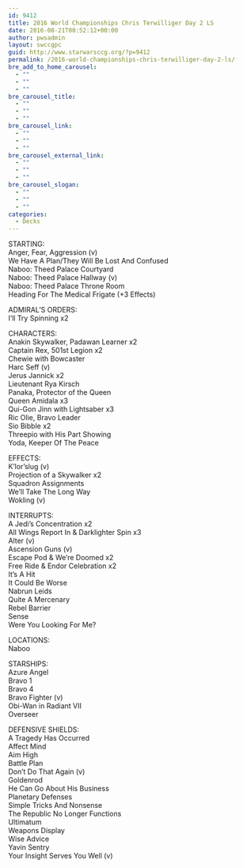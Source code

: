 ```yaml
---
id: 9412
title: 2016 World Championships Chris Terwilliger Day 2 LS
date: 2016-08-21T00:52:12+00:00
author: pwsadmin
layout: swccgpc
guid: http://www.starwarsccg.org/?p=9412
permalink: /2016-world-championships-chris-terwilliger-day-2-ls/
bre_add_to_home_carousel:
  - ""
  - ""
  - ""
bre_carousel_title:
  - ""
  - ""
  - ""
bre_carousel_link:
  - ""
  - ""
  - ""
bre_carousel_external_link:
  - ""
  - ""
  - ""
bre_carousel_slogan:
  - ""
  - ""
  - ""
categories:
  - Decks
---
```

STARTING:  
Anger, Fear, Aggression (v)  
We Have A Plan/They Will Be Lost And Confused  
Naboo: Theed Palace Courtyard  
Naboo: Theed Palace Hallway (v)  
Naboo: Theed Palace Throne Room  
Heading For The Medical Frigate (+3 Effects)

ADMIRAL&#8217;S ORDERS:  
I&#8217;ll Try Spinning x2

CHARACTERS:  
Anakin Skywalker, Padawan Learner x2  
Captain Rex, 501st Legion x2  
Chewie with Bowcaster  
Harc Seff (v)  
Jerus Jannick x2  
Lieutenant Rya Kirsch  
Panaka, Protector of the Queen  
Queen Amidala x3  
Qui-Gon Jinn with Lightsaber x3  
Ric Olie, Bravo Leader  
Sio Bibble x2  
Threepio with His Part Showing  
Yoda, Keeper Of The Peace

EFFECTS:  
K&#8217;lor&#8217;slug (v)  
Projection of a Skywalker x2  
Squadron Assignments  
We&#8217;ll Take The Long Way  
Wokling (v)

INTERRUPTS:  
A Jedi&#8217;s Concentration x2  
All Wings Report In & Darklighter Spin x3  
Alter (v)  
Ascension Guns (v)  
Escape Pod & We&#8217;re Doomed x2  
Free Ride & Endor Celebration x2  
It&#8217;s A Hit  
It Could Be Worse  
Nabrun Leids  
Quite A Mercenary  
Rebel Barrier  
Sense  
Were You Looking For Me?

LOCATIONS:  
Naboo

STARSHIPS:  
Azure Angel  
Bravo 1  
Bravo 4  
Bravo Fighter (v)  
Obi-Wan in Radiant VII  
Overseer

DEFENSIVE SHIELDS:  
A Tragedy Has Occurred  
Affect Mind  
Aim High  
Battle Plan  
Don&#8217;t Do That Again (v)  
Goldenrod  
He Can Go About His Business  
Planetary Defenses  
Simple Tricks And Nonsense  
The Republic No Longer Functions  
Ultimatum  
Weapons Display  
Wise Advice  
Yavin Sentry  
Your Insight Serves You Well (v)